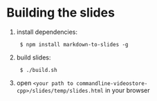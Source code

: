 # Building the slides

1. install dependencies:

        $ npm install markdown-to-slides -g

2. build slides:

        $ ./build.sh

3. open `<your path to commandline-videostore-cpp>/slides/temp/slides.html` in your browser
